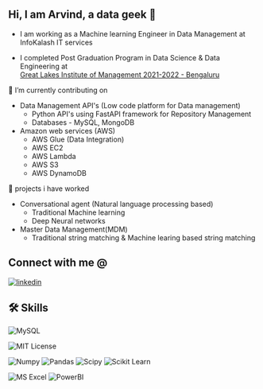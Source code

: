 ## Hi, I am Arvind, a data geek 👋
- I am working as a Machine learning Engineer in Data Management at InfoKalash IT services

- I completed Post Graduation Program in Data Science & Data Engineering at  
[Great Lakes Institute of Management 2021-2022 - Bengaluru](https://www.mygreatlearning.com/pg-program-data-science-online-course)

<!--
**Arvindhh931/Arvindhh931** is a ✨ _special_ ✨ repository because its `README.md` (this file) appears on your GitHub profile.
-->

🔭 I’m currently contributing on
- Data Management API's (Low code platform for Data management)
  - Python API's using FastAPI framework for Repository Management
  - Databases - MySQL, MongoDB
- Amazon web services (AWS)
  - AWS Glue (Data Integration)
  - AWS EC2
  - AWS Lambda 
  - AWS S3 
  - AWS DynamoDB

🔭 projects i have worked 
  - Conversational agent (Natural language processing based)
    - Traditional Machine learning
    - Deep Neural networks
  - Master Data Management(MDM)
    - Traditional string matching & Machine learing based string matching
  
## Connect with me @

[![linkedin](https://img.shields.io/badge/H_H_Arvind-0A66C2?style=for-the-badge&logo=linkedin&logoColor=white)](https://www.linkedin.com/in/h-h-arvind-232074122/)


## 🛠 Skills
![MySQL](https://img.shields.io/badge/MySQL-005C84?style=for-the-badge&logo=mysql&logoColor=white)

![MIT License](https://img.shields.io/badge/Python-FFD43B?style=for-the-badge&logo=python&logoColor=blue)


![Numpy](https://img.shields.io/badge/Numpy-777BB4?style=for-the-badge&logo=numpy&logoColor=white)
![Pandas](https://img.shields.io/badge/Pandas-2C2D72?style=for-the-badge&logo=pandas&logoColor=white)
![Scipy](https://img.shields.io/badge/SciPy-654FF0?style=for-the-badge&logo=SciPy&logoColor=white)
![Scikit Learn](https://img.shields.io/badge/scikit_learn-F7931E?style=for-the-badge&logo=scikit-learn&logoColor=white)

![MS Excel](https://img.shields.io/badge/Microsoft_Excel-217346?style=for-the-badge&logo=microsoft-excel&logoColor=white)
![PowerBI](https://camo.githubusercontent.com/ba257102df0705adb131cefdac0d0c40174b948434d9c7bbfd8c883219e38a3c/68747470733a2f2f696d672e736869656c64732e696f2f7374617469632f76313f7374796c653d666f722d7468652d6261646765266d6573736167653d506f7765722b424926636f6c6f723d323232323232266c6f676f3d506f7765722b4249266c6f676f436f6c6f723d463243383131266c6162656c3d)

